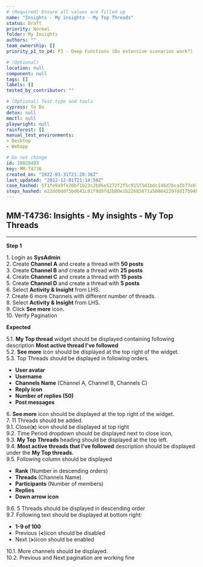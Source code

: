 ```yaml
---
# (Required) Ensure all values are filled up
name: "Insights - My insights - My Top Threads"
status: Draft
priority: Normal
folder: My Insights
authors: ""
team_ownership: []
priority_p1_to_p4: P3 - Deep Functions (Do extensive scenarios work?)

# (Optional)
location: null
component: null
tags: []
labels: []
tested_by_contributor: ""

# (Optional) Test type and tools
cypress: To Do
detox: null
mmctl: null
playwright: null
rainforest: []
manual_test_environments:
- Desktop
- Webapp

# Do not change
id: 20029493
key: MM-T4736
created_on: "2022-03-31T21:20:36Z"
last_updated: "2022-12-01T21:14:50Z"
case_hashed: 5f1fe9a9fe26bf1b23c2b86e5272f2f5c915f5d1bdc146d76ca1b77eb745c5e33bd4719071f10bfc6b48cb6767e17847
steps_hashed: e22dd0ddf5bd641c01f9d9fd2b80e1b22685671a500842297dd17b94ba2b0bd190a160645636175716be527635bc7788
---
```


<!-- (Auto-generated) Based on frontmatter's "key" and "name" -->

## MM-T4736: Insights - My insights - My Top Threads

---

**Step 1**

1\. Login as **SysAdmin**\
2\. Create **Channel A** and create a thread with **50 posts**\
3\. Create **Channel B** and create a thread with **25 posts**\
4\. Create **Channel C** and create a thread with **15 posts**\
5\. Create **Channel D** and create a thread with **5 posts**\
6\. Select **Activity & Insight** from LHS.\
7\. Create 6 more Channels with different number of threads.\
8\. Select **Activity & Insight** from LHS.\
9\. Click **See more** icon.\
10\. Verify Pagination

**Expected**

5.1. **My Top thread** widget should be displayed containing following description **Most active thread I've followed**\
5.2. **See more** icon should be displayed at the top right of the widget.\
5.3. Top Threads should be displayed in following orders.

- **User avatar**
- **Username**
- **Channels Name** (Channel A, Channel B, Channels C)
- **Reply icon**
- **Number of replies (50)**
- **Post messages**

6\. **See more** icon should be displayed at the top right of the widget.\
7\. 11 Threads should be added.\
9.1. Close(**x**) icon should be displayed at top right\
9.2. Time Period dropdown should be displayed next to close icon,\
9.3. **My Top Threads** heading should be displayed at the top left.\
9.4. **Most active threads that I've followed** description should be displayed under the **My Top threads.**\
9.5. Following column should be displayed

- **Rank** (Number in descending orders)
- **Threads** (Channels Name)
- **Participants** (Number of members)
- **Replies**
- **Down arrow icon**

9.6. 5 Threads should be displayed in descending order\
9.7. Following text should be displayed at bottom right:

- **1-9 of 100**
- Previous (**<**)icon should be disabled
- Next (**>**)icon should be enabled

10.1. More channels should be displayed.\
10.2. Previous and Next pagination are working fine
